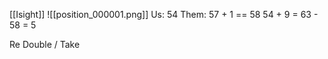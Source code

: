 [[Isight]]
![[position_000001.png]]
Us: 54
Them: 57 + 1 == 58
54 + 9 = 63 - 58 = 5

Re Double / Take